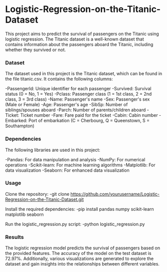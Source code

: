 # Logistic-Regression-on-the-Titanic-Dataset
This project aims to predict the survival of passengers on the Titanic using logistic regression. The Titanic dataset is a well-known dataset that contains information about the passengers aboard the Titanic, including whether they survived or not.

### Dataset
The dataset used in this project is the Titanic dataset, which can be found in the file titanic.csv. It contains the following columns:

-PassengerId: Unique identifier for each passenger
-Survived: Survival status (0 = No, 1 = Yes)
-Pclass: Passenger class (1 = 1st class, 2 = 2nd class, 3 = 3rd class)
-Name: Passenger's name
-Sex: Passenger's sex (Male or Female)
-Age: Passenger's age
-SibSp: Number of siblings/spouses aboard
-Parch: Number of parents/children aboard
-Ticket: Ticket number
-Fare: Fare paid for the ticket
-Cabin: Cabin number
-Embarked: Port of embarkation (C = Cherbourg, Q = Queenstown, S = Southampton)

### Dependencies
The following libraries are used in this project:

-Pandas: For data manipulation and analysis
-NumPy: For numerical operations
-Scikit-learn: For machine learning algorithms
-Matplotlib: For data visualization
-Seaborn: For enhanced data visualization
### Usage
Clone the repository:
-git clone https://github.com/yourusername/Logistic-Regression-on-the-Titanic-Dataset.git

Install the required dependencies:
-pip install pandas numpy scikit-learn matplotlib seaborn

Run the logistic_regression.py script:
-python logistic_regression.py

### Results
The logistic regression model predicts the survival of passengers based on the provided features. The accuracy of the model on the test dataset is 72.97%. Additionally, various visualizations are generated to explore the dataset and gain insights into the relationships between different variables.
